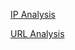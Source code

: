 <a href="https://dolphinato.github.io/dolphinage/IPAnalysis">IP Analysis</a>

<a href="https://dolphinato.github.io/dolphinage/URLAnalysis">URL Analysis</a>
